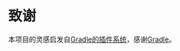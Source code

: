 # 致谢
本项目的灵感启发自[Gradle的插件系统][Gradle Plugin]，感谢[Gradle]。

   [Gradle]: <https://docs.gradle.org/>
   [Gradle Plugin]: <https://docs.gradle.org/current/userguide/custom_plugins.html>
